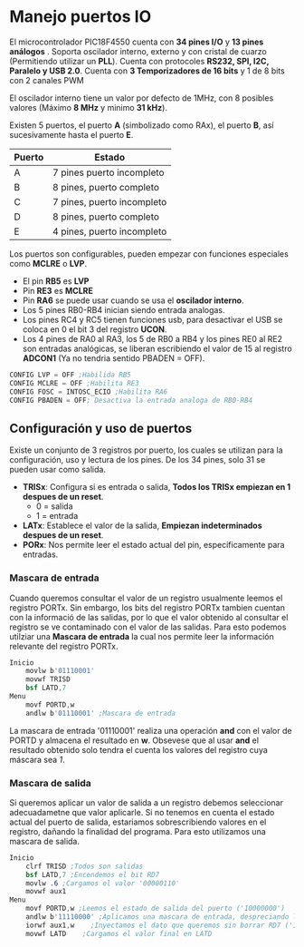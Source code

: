 # Manejo puertos IO

El microcontrolador PIC18F4550 cuenta con **34 pines I/O** y  **13 pines análogos** . Soporta oscilador interno, externo y con cristal de cuarzo (Permitiendo utilizar un **PLL**). Cuenta con protocoles **RS232, SPI, I2C, Paralelo y USB 2.0**. Cuenta con **3 Temporizadores de 16 bits** y 1 de 8 bits con 2 canales PWM

El oscilador interno tiene un valor por defecto de 1MHz, con 8 posibles valores (Máximo **8 MHz** y minimo **31 kHz**).

Existen 5 puertos, el puerto **A** (simbolizado como RAx), el puerto **B**, así sucesivamente hasta el puerto **E**.

| Puerto |                Estado                 |
| --------- | ----------------------------------- |
| A          | 7 pines puerto incompleto  |
| B         | 8 pines, puerto completo    |
| C         | 7 pines, puerto incompleto |
| D         | 8 pines, puerto completo    |
| E         | 4 pines, puerto incompleto |

Los puertos son configurables, pueden empezar con funciones especiales como **MCLRE** o **LVP**. 
- El pin **RB5** es **LVP**
- Pin **RE3** es **MCLRE**
- Pin **RA6** se puede usar cuando se usa el **oscilador interno**.
- Los 5 pines RB0-RB4 inician siendo entrada analogas.
- Los pines RC4 y RC5 tienen funciones usb, para desactivar el USB se coloca en 0 el bit 3 del registro **UCON**.
- Los 4 pines de RA0 al RA3, los 5 de RB0 a RB4 y los pines RE0 al RE2 son entradas analógicas, se liberan escribiendo el valor de 15 al registro **ADCON1** (Ya no tendria sentido PBADEN = OFF).

```nasm
CONFIG LVP = OFF ;Habilida RB5
CONFIG MCLRE = OFF ;Habilita RE3
CONFIG FOSC = INTOSC_ECIO ;Habilita RA6
CONFIG PBADEN = OFF; Desactiva la entrada analoga de RB0-RB4
```

## Configuración y uso de puertos

Existe un conjunto de 3 registros por puerto, los cuales se utilizan para la configuración, uso y lectura de los pines. De los 34 pines, solo 31 se pueden usar como salida. 
- **TRISx**: Configura si es entrada o salida, **Todos los TRISx empiezan en 1 despues de un reset**.
    - 0 = salida
    - 1 = entrada
- **LATx**: Establece el valor de la salida, **Empiezan indeterminados despues de un reset**.
- **PORx**: Nos permite leer el estado actual del pin, especificamente para entradas. 


### Mascara de entrada
Cuando queremos consultar el valor de un registro usualmente leemos el registro PORTx. Sin embargo, los bits del registro PORTx tambien cuentan con la informació de las salidas, por lo que el valor obtenido al consultar el registro se ve contaminado con el valor de las salidas. Para esto podemos utilziar una **Mascara de entrada** la cual nos permite leer la información relevante del registro PORTx.

```nasm
Inicio
    movlw b'01110001'
    movwf TRISD
    bsf LATD,7
Menu
    movf PORTD,w
    andlw b'01110001' ;Mascara de entrada
```

La mascara de entrada '01110001' realiza una operación **and** con el valor de PORTD y almacena el resultado en **w**. Obsevese que al usar **and** el resultado obtenido solo tendra el cuenta los valores del registro cuya máscara sea *1*. 

### Mascara de salida
Si queremos aplicar un valor de salida a un registro debemos seleccionar adecuadametne que valor aplicarle. Si no tenemos en cuenta el estado actual del puerto de salida, estariamos sobrescribiendo valores en el registro, dañando la finalidad del programa. Para esto utilizamos una mascara de salida.
```nasm
Inicio
    clrf TRISD ;Todos son salidas
    bsf LATD,7 ;Encendemos el bit RD7
    movlw .6 ;Cargamos el valor '00000110'
    movwf aux1
Menu
    movf PORTD,w ;Leemos el estado de salida del puerto ('10000000')
    andlw b'11110000' ;Aplicamos una mascara de entrada, despreciando los primeros 4 bits
    iorwf aux1,w    ;Inyectamos el dato que queremos sin borrar RD7 ('1000000' -> '10000110')
    movwf LATD    ;Cargamos el valor final en LATD
```